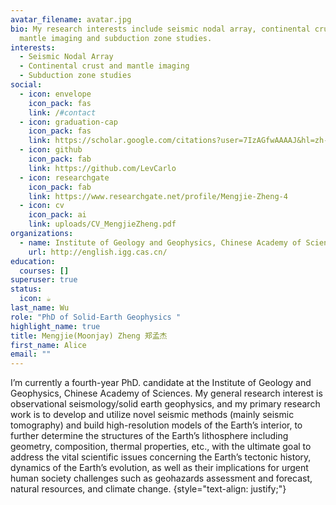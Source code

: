 ```yaml
---
avatar_filename: avatar.jpg
bio: My research interests include seismic nodal array, continental crust and
  mantle imaging and subduction zone studies.
interests:
  - Seismic Nodal Array
  - Continental crust and mantle imaging
  - Subduction zone studies
social:
  - icon: envelope
    icon_pack: fas
    link: /#contact
  - icon: graduation-cap
    icon_pack: fas
    link: https://scholar.google.com/citations?user=7IzAGfwAAAAJ&hl=zh-CN
  - icon: github
    icon_pack: fab
    link: https://github.com/LevCarlo
  - icon: researchgate
    icon_pack: fab
    link: https://www.researchgate.net/profile/Mengjie-Zheng-4
  - icon: cv
    icon_pack: ai
    link: uploads/CV_MengjieZheng.pdf
organizations:
  - name: Institute of Geology and Geophysics, Chinese Academy of Sciences
    url: http://english.igg.cas.cn/
education:
  courses: []
superuser: true
status:
  icon: ☕️
last_name: Wu
role: "PhD of Solid-Earth Geophysics "
highlight_name: true
title: Mengjie(Moonjay) Zheng 郑孟杰
first_name: Alice
email: ""
---
```

I’m currently a fourth-year PhD. candidate at the Institute of Geology and Geophysics, Chinese Academy of Sciences. My general research interest is observational seismology/solid earth geophysics, and my primary research work is to develop and utilize novel seismic methods (mainly seismic tomography) and build high-resolution models of the Earth’s interior, to further determine the structures of the Earth’s lithosphere including geometry, composition, thermal properties, etc., with the ultimate goal to address the vital scientific issues concerning the Earth’s tectonic history, dynamics of the Earth’s evolution, as well as their implications for urgent human society challenges such as geohazards assessment and forecast, natural resources, and climate change.
{style="text-align: justify;"}